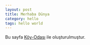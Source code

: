 ```yaml
---
layout: post
title: Merhaba Dünya
category: hello
tags: hello world
---
```


Bu sayfa [Köy-Odası](https://github.com/koy-odasi/core) ile oluşturulmuştur.
